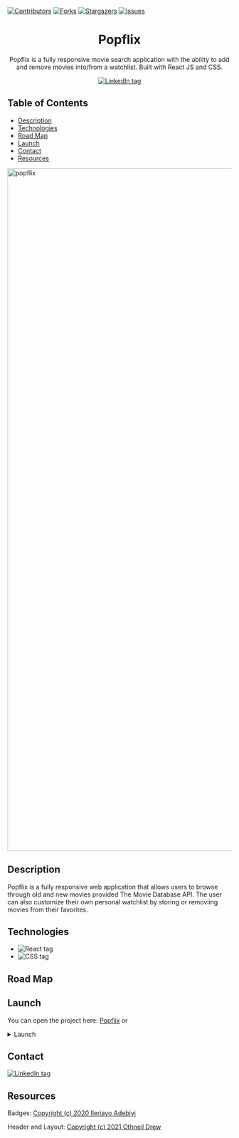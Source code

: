 [![Contributors][contributors-shield]][contributors-url]
[![Forks][forks-shield]][forks-url]
[![Stargazers][stars-shield]][stars-url]
[![Issues][issues-shield]][issues-url]


<div align='center'>
    <h1>Popflix </h1>
    <p>Popflix is a fully responsive movie search application with the ability to add and remove movies into/from a watchlist. Built with React JS and CSS.</p>
        <a href='https://www.linkedin.com/in/plang-psm/' target='_blank'><img src="https://img.shields.io/badge/linkedin-%230077B5.svg?style=for-the-badge&logo=linkedin&logoColor=white" alt="LinkedIn tag" /></a>
</div>


## Table of Contents
* [Description](#description)
* [Technologies](#technologies)
* [Road Map](#road-map)
* [Launch](#launch)
* [Contact](#contact)
* [Resources](#resources)

<img width="1534" alt="popflix" src="https://user-images.githubusercontent.com/101952500/211412079-b1000bb4-0536-473e-a583-6ee164ffb1e1.png">


## Description
Popflix is a fully responsive web application that allows users to browse through old and new movies provided The Movie Database API. The user can also customize their own personal watchlist by storing or removiing movies from their favorites.

## Technologies
* <img src="https://img.shields.io/badge/react-%2320232a.svg?style=for-the-badge&logo=react&logoColor=%2361DAFB" alt="React tag"  />
* <img src="https://img.shields.io/badge/css3-%231572B6.svg?style=for-the-badge&logo=css3&logoColor=white" alt="CSS tag"  />

## Road Map


## Launch
You can open the project here:
[Popflix](https://plang-psm.github.io/popflix/)
 or
 
<details>
<summary>Launch</summary>
<br>
This project was bootstrapped with [Create React App](https://github.com/facebook/create-react-app).

## Available Scripts

In the project directory, you can run:

### `npm start`

Runs the app in the development mode.\
Open [http://localhost:3000](http://localhost:3000) to view it in your browser.

The page will reload when you make changes.\
You may also see any lint errors in the console.

### `npm test`

Launches the test runner in the interactive watch mode.\
See the section about [running tests](https://facebook.github.io/create-react-app/docs/running-tests) for more information.

### `npm run build`

Builds the app for production to the `build` folder.\
It correctly bundles React in production mode and optimizes the build for the best performance.

The build is minified and the filenames include the hashes.\
Your app is ready to be deployed!

See the section about [deployment](https://facebook.github.io/create-react-app/docs/deployment) for more information.

### `npm run eject`

**Note: this is a one-way operation. Once you `eject`, you can't go back!**

If you aren't satisfied with the build tool and configuration choices, you can `eject` at any time. This command will remove the single build dependency from your project.

Instead, it will copy all the configuration files and the transitive dependencies (webpack, Babel, ESLint, etc) right into your project so you have full control over them. All of the commands except `eject` will still work, but they will point to the copied scripts so you can tweak them. At this point you're on your own.

You don't have to ever use `eject`. The curated feature set is suitable for small and middle deployments, and you shouldn't feel obligated to use this feature. However we understand that this tool wouldn't be useful if you couldn't customize it when you are ready for it.

## Learn More

You can learn more in the [Create React App documentation](https://facebook.github.io/create-react-app/docs/getting-started).

To learn React, check out the [React documentation](https://reactjs.org/).

### Code Splitting

This section has moved here: [https://facebook.github.io/create-react-app/docs/code-splitting](https://facebook.github.io/create-react-app/docs/code-splitting)

### Analyzing the Bundle Size

This section has moved here: [https://facebook.github.io/create-react-app/docs/analyzing-the-bundle-size](https://facebook.github.io/create-react-app/docs/analyzing-the-bundle-size)

### Making a Progressive Web App

This section has moved here: [https://facebook.github.io/create-react-app/docs/making-a-progressive-web-app](https://facebook.github.io/create-react-app/docs/making-a-progressive-web-app)

### Advanced Configuration

This section has moved here: [https://facebook.github.io/create-react-app/docs/advanced-configuration](https://facebook.github.io/create-react-app/docs/advanced-configuration)

### Deployment

This section has moved here: [https://facebook.github.io/create-react-app/docs/deployment](https://facebook.github.io/create-react-app/docs/deployment)

### `npm run build` fails to minify

This section has moved here: [https://facebook.github.io/create-react-app/docs/troubleshooting#npm-run-build-fails-to-minify](https://facebook.github.io/create-react-app/docs/troubleshooting#npm-run-build-fails-to-minify)
# meme-generator
</details>

## Contact
<a href='https://www.linkedin.com/in/plang-psm/' target='_blank'><img src="https://img.shields.io/badge/linkedin-%230077B5.svg?style=for-the-badge&logo=linkedin&logoColor=white" alt="LinkedIn tag" /></a>

## Resources
Badges: <a href='https://github.com/Ileriayo/markdown-badges' target='_blank'>Copyright (c) 2020 Ileriayo Adebiyi</a>

Header and Layout: <a href='https://github.com/othneildrew/Best-README-Template' target='_blank'>Copyright (c) 2021 Othneil Drew</a>

[contributors-shield]: https://img.shields.io/github/contributors/plang-psm/dice-game.svg?style=for-the-badge
[contributors-url]: https://github.com/plang-psm/dice-game/graphs/contributors
[forks-shield]: https://img.shields.io/github/forks/plang-psm/dice-game.svg?style=for-the-badge
[forks-url]: https://github.com/plang-psm/dice-game/network/members
[stars-shield]: https://img.shields.io/github/stars/plang-psm/dice-game.svg?style=for-the-badge
[stars-url]: https://github.com/plang-psm/dice-game/stargazers
[issues-shield]: https://img.shields.io/github/issues/plang-psm/dice-game.svg?style=for-the-badge
[issues-url]: https://github.com/plang-psm/dice-game/issues
